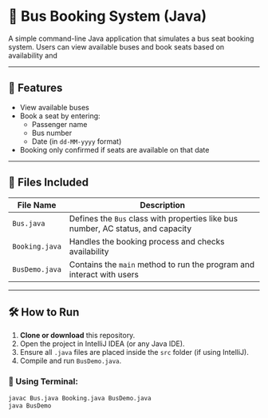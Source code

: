 # 🚌 Bus Booking System (Java)

A simple command-line Java application that simulates a bus seat booking system. Users can view available buses and book seats based on availability and 

---

## 🚀 Features

- View available buses
- Book a seat by entering:
  - Passenger name
  - Bus number
  - Date (in `dd-MM-yyyy` format)
- Booking only confirmed if seats are available on that date

---

## 📂 Files Included

| File Name     | Description                                |
|---------------|--------------------------------------------|
| `Bus.java`    | Defines the `Bus` class with properties like bus number, AC status, and capacity |
| `Booking.java`| Handles the booking process and checks availability |
| `BusDemo.java`| Contains the `main` method to run the program and interact with users |

---

## 🛠️ How to Run

1. **Clone or download** this repository.
2. Open the project in IntelliJ IDEA (or any Java IDE).
3. Ensure all `.java` files are placed inside the `src` folder (if using IntelliJ).
4. Compile and run `BusDemo.java`.

### 🔧 Using Terminal:
```bash
javac Bus.java Booking.java BusDemo.java
java BusDemo
